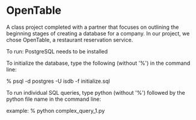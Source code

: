 # OpenTable
A class project completed with a partner that focuses on outlining the beginning stages of creating a database for a company. In our project, we chose OpenTable, a restaurant reservation service. 

To run: 
PostgreSQL needs to be installed 

To initialize the database, type the following (without '%') in the command line: 

% psql -d postgres -U isdb -f initialize.sql

To run individual SQL queries, type python (without '%') followed by the python file name in the command line: 

example: % python complex_query_1.py 
